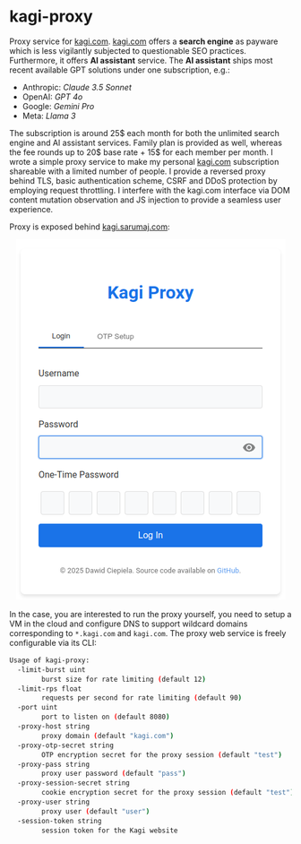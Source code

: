 # kagi-proxy

Proxy service for [kagi.com](https://kagi.com). [kagi.com](https://kagi.com) offers a **search engine** as payware which is less vigilantly subjected to questionable SEO practices. Furthermore, it offers **AI assistant** service. The **AI assistant** ships most recent available GPT solutions under one subscription, e.g.:

- Anthropic: _Claude 3.5 Sonnet_
- OpenAI: _GPT 4o_
- Google: _Gemini Pro_
- Meta: _Llama 3_

The subscription is around 25$ each month for both the unlimited search engine and AI assistant services. Family plan is provided as well, whereas the fee rounds up to 20$ base rate + 15$ for each member per month. I wrote a simple proxy service to make my personal [kagi.com](https://kagi.com) subscription shareable with a limited number of people. I provide a reversed proxy behind TLS, basic authentication scheme, CSRF and DDoS protection by employing request throttling. I interfere with the kagi.com interface via DOM content mutation observation and JS injection to provide a seamless user experience.

Proxy is exposed behind [kagi.sarumaj.com](https://kagi.sarumaj.com):

<p align="center" width="100%">
    <a href="https://kagi.sarumaj.com" target="_blank">
        <img src="doc/image.png" alt="screenshot">
    </img></a>
</p>

In the case, you are interested to run the proxy yourself, you need to setup a VM in the cloud and configure DNS to support wildcard domains corresponding to `*.kagi.com` and `kagi.com`. The proxy web service is freely configurable via its CLI:

```bash
Usage of kagi-proxy:
  -limit-burst uint
        burst size for rate limiting (default 12)
  -limit-rps float
        requests per second for rate limiting (default 90)
  -port uint
        port to listen on (default 8080)
  -proxy-host string
        proxy domain (default "kagi.com")
  -proxy-otp-secret string
        OTP encryption secret for the proxy session (default "test")
  -proxy-pass string
        proxy user password (default "pass")
  -proxy-session-secret string
        cookie encryption secret for the proxy session (default "test")
  -proxy-user string
        proxy user (default "user")
  -session-token string
        session token for the Kagi website
```
